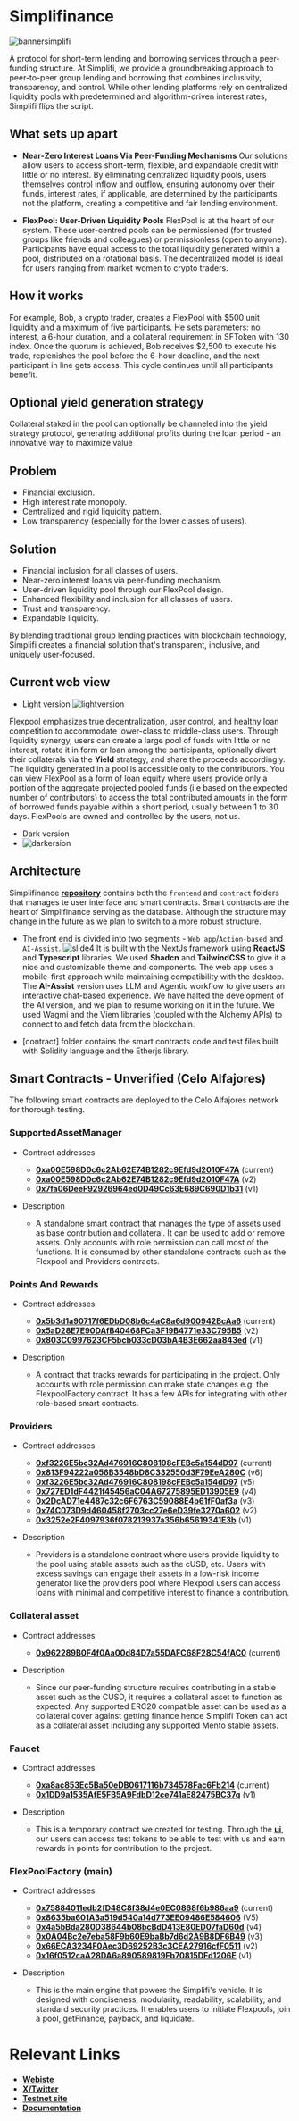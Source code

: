 # Simplifinance
![bannersimplifi](https://github.com/user-attachments/assets/386f315d-4abf-47bd-9a4d-99d7c0a0f1a7)

A protocol for short-term lending and borrowing services through a peer-funding structure. At Simplifi, we provide a groundbreaking approach to peer-to-peer group lending and borrowing that combines inclusivity, transparency, and control. While other lending platforms rely on centralized liquidity pools with predetermined and algorithm-driven interest rates, Simplifi flips the script.

## What sets up apart
- __Near-Zero Interest Loans Via Peer-Funding Mechanisms__
Our solutions allow users to access short-term, flexible, and expandable credit with little or no interest. By eliminating centralized liquidity pools, users themselves control inflow and outflow, ensuring autonomy over their funds, interest rates, if applicable, are determined by the participants, not the platform, creating a competitive and fair lending environment.

- __FlexPool: User-Driven Liquidity Pools__
FlexPool is at the heart of our system. These user-centred pools can be permissioned (for trusted groups like friends and colleagues) or permissionless (open to anyone). Participants have equal access to the total liquidity generated within a pool, distributed on a rotational basis. The decentralized model is ideal for users ranging from market women to crypto traders.

## How it works
For example, Bob, a crypto trader, creates a FlexPool with $500 unit liquidity and a maximum of five participants. He sets parameters: no interest, a 6-hour duration, and a collateral requirement in SFToken with 130 index. Once the quorum is achieved, Bob receives $2,500 to execute his trade, replenishes the pool before the 6-hour deadline, and the next participant in line gets access. This cycle continues until all participants benefit.

## Optional yield generation strategy
Collateral staked in the pool can optionally be channeled into the yield strategy protocol, generating additional profits during the loan period - an innovative way to maximize value
<!-- https://youtu.be/2huZ2onFBb0 --> 

## Problem
- Financial exclusion.
- High interest rate monopoly.
- Centralized and rigid liquidity pattern.
- Low transparency (especially for the lower classes of users).

## Solution
- Financial inclusion for all classes of users.
- Near-zero interest loans via peer-funding mechanism.
- User-driven liquidity pool through our FlexPool design.
- Enhanced flexibility and inclusion for all classes of users.
- Trust and transparency.
- Expandable liquidity.

By blending traditional group lending practices with blockchain technology, Simplifi creates a financial solution that's transparent, inclusive, and uniquely user-focused.

## Current web view
- Light version
![lightversion](https://github.com/user-attachments/assets/0f75c821-e791-46f7-85fc-9d2ba7df59ee)


Flexpool emphasizes true decentralization, user control, and healthy loan competition to accommodate lower-class to middle-class users. Through liquidity synergy, users can create a large pool of funds with little or no interest, rotate it in form or loan among the participants, optionally divert their collaterals via the __Yield__ strategy, and share the proceeds accordingly. The liquidity generated in a pool is accessible only to the contributors. You can view FlexPool as a form of loan equity where users provide only a portion of the aggregate projected pooled funds (i.e based on the expected number of contributors) to access the total contributed amounts in the form of borrowed funds payable within a short period, usually between 1 to 30 days. FlexPools are owned and controlled by the users, not us.

- Dark version
- ![darkersion](https://github.com/user-attachments/assets/bd9583dc-af81-43c8-9742-e95717f37308)


## Architecture

Simplifinance __[repository](https://github.com/simplifinance/simplifi/)__ contains both the `frontend` and `contract` folders that manages te user interface and smart contracts. Smart contracts are the heart of Simplifinance serving as the database. Although the structure may change in the future as we plan to switch to a more robust structure.

- The front end is divided into two segments - `Web app`/`Action-based` and `AI-Assist`. 
![slide4](https://github.com/user-attachments/assets/00aefd67-a545-43b9-9bee-74617aa585ab)
It is built with the NextJs framework using __ReactJS__ and __Typescript__ libraries. We used __Shadcn__ and __TailwindCSS__ to give it a nice and customizable theme and components. The web app uses a mobile-first approach while maintaining compatibility with the desktop. The __AI-Assist__ version uses LLM and Agentic workflow to give users an interactive chat-based experience. We have halted the development of the AI version, and we plan to resume working on it in the future. We used Wagmi and the Viem libraries (coupled with the Alchemy APIs) to connect to and fetch data from the blockchain. 

- [contract] folder contains the smart contracts code and test files built with Solidity language and the Etherjs library.

## Smart Contracts - Unverified (Celo Alfajores)
The following smart contracts are deployed to the Celo Alfajores network for thorough testing.

### SupportedAssetManager 
- Contract addresses
    - __[0xa00E598D0c6c2Ab62E74B1282c9Efd9d2010F47A]()__ (current)
    -  __[0xa00E598D0c6c2Ab62E74B1282c9Efd9d2010F47A]()__ (v2)
    - __[0x7fa06DeeF92926964ed0D49Cc63E689C690D1b31]()__ (v1)

- Description
    - A standalone smart contract that manages the type of assets used as base contribution and collateral. It can be used to add or remove assets. Only accounts with role permission can call most of the functions. It is consumed by other standalone contracts such as the Flexpool and Providers contracts. 

### Points And Rewards 
- Contract addresses
    - __[0x5b3d1a90717f6EDbD08b6c4aC8a6d900942BcAa6]()__ (current)
    -  __[0x5aD28E7E90DAfB40468FCa3F19B4771e33C795B5]()__ (v2)
    - __[0x803C0997623CF5bcb033cD03bA4B3E662aa843ed]()__ (v1)

- Description
    - A contract that tracks rewards for participating in the project. Only accounts with role permission can make state changes e.g. the FlexpoolFactory contract. It has a few APIs for integrating with other role-based smart contracts.   

### Providers 
- Contract addresses
    - __[0xf3226E5bc32Ad476916C808198cFEBc5a154dD97]()__ (current)
    - __[0x813F94222a056B3548bD8C332550d3F79EeA280C]()__ (v6)
    - __[0xf3226E5bc32Ad476916C808198cFEBc5a154dD97]()__ (v5)
    -  __[0x727ED1dF4421f45456aC04A67275895ED13905E9]()__ (v4)
    -  __[0x2DcAD71e4487c32c6F6763C59088E4b61fF0af3a]()__ (v3)
    - __[0x74C073D9d460458f2703cc27e6eD39fe3270a602]()__ (v2)
    - __[0x3252e2F4097936f078213937a356b65619341E3b]()__ (v1)

- Description
    - Providers is a standalone contract where users provide liquidity to the pool using stable assets such as the cUSD, etc. Users with excess savings can engage their assets in a low-risk income generator like the providers pool where Flexpool users can access loans with minimal and competitive interest to finance a contribution.

### Collateral asset 
- Contract addresses
    - __[0x962289B0F4f0Aa00d84D7a55DAFC68F28C54fAC0]()__ (current)

- Description
    - Since our peer-funding structure requires contributing in a stable asset such as the CUSD, it requires a collateral asset to function as expected. Any supported ERC20 compatible asset can be used as a collateral cover against getting finance hence Simplifi Token can act as a collateral asset including any supported Mento stable assets.

### Faucet 
- Contract addresses
    - __[0xa8ac853Ec5Ba50eDB0617116b734578Fac6Fb214]()__ (current)
    -  __[0x1DD9a1535AfE5FB5A9FdbD12ce741aE82475BC37q]()__ (v1)

- Description
    - This is a temporary contract we created for testing. Through the __[ui](https://testnet.simplifinance.xyz)__, our users can access test tokens to be able to test with us and earn rewards in points for contribution to the project.

### FlexPoolFactory (main) 
- Contract addresses
    - __[0x75884011edb2fD48C8f38d4e0EC0868f6b986aa9]()__ (current)
    - __[0x8635ba601A3a519d540a14d773EE09486E584606]()__ (V5)
    - __[0x4a5bBda280D38644b08bcBdD413E80ED07faD60d]()__ (v4)
    - __[0x0A04Bc2e7eba58F9b60E9baBb7d6d2A9B8DF6B49]()__ (v3)
    -  __[0x66ECA3234F0Aec3D69252B3c3CEA27916cfF0511]()__ (v2)
    - __[0x16f0512caA28DA6a890589819Fb70815DFd1206E]()__ (v1)

- Description
    - This is the main engine that powers the Simplifi's vehicle. It is designed with conciseness, modularity, readability, scalability, and standard security practices. It enables users to initiate Flexpools, join a pool, getFinance, payback, and liquidate.


# Relevant Links
- __[Webiste](https://simplifinance.xyz)__
- __[X/Twitter](https://x.com/SimpliFina)__
- __[Testnet site](https://testnet.simplifinance.xyz)__
- __[Documentation](https://simplifinance.gitbook.io/docs/)__

